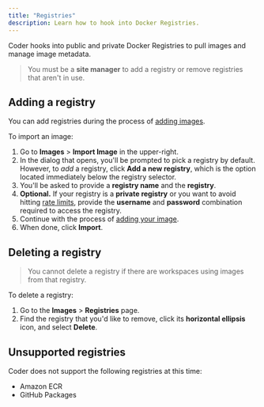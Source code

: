 ```yaml
---
title: "Registries"
description: Learn how to hook into Docker Registries.
---
```


Coder hooks into public and private Docker Registries to pull images and manage
image metadata.

> You must be a **site manager** to add a registry or remove registries that
> aren't in use.

## Adding a registry

You can add registries during the process of
[adding images](../../images/index.md).

To import an image:

1. Go to **Images** > **Import Image** in the upper-right.
1. In the dialog that opens, you'll be prompted to pick a registry by default.
   However, to _add_ a registry, click **Add a new registry**, which is the
   option located immediately below the registry selector.
1. You'll be asked to provide a **registry name** and the **registry**.
1. **Optional.** If your registry is a **private registry** or you want to avoid
   hitting [rate limits](https://www.docker.com/increase-rate-limits), provide
   the **username** and **password** combination required to access the
   registry.
1. Continue with the process of [adding your image](../../images/index.md).
1. When done, click **Import**.

## Deleting a registry

> You cannot delete a registry if there are workspaces using images from that
> registry.

To delete a registry:

1. Go to the **Images** > **Registries** page.
1. Find the registry that you'd like to remove, click its **horizontal
   ellipsis** icon, and select **Delete**.

## Unsupported registries

Coder does not support the following registries at this time:

- Amazon ECR
- GitHub Packages
